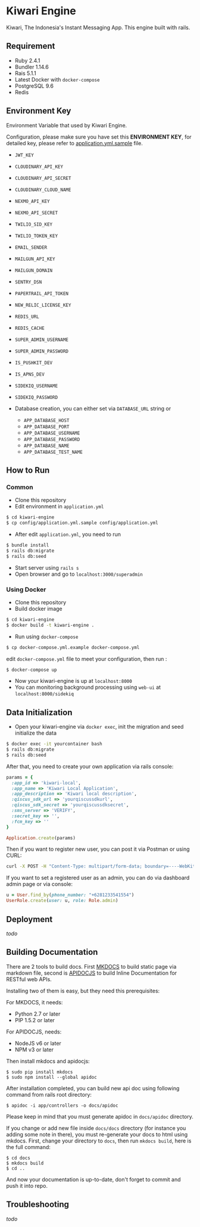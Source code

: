 # Kiwari Engine

Kiwari, The Indonesia's Instant Messaging App. This engine built with rails.

## Requirement

* Ruby 2.4.1
* Bundler 1.14.6
* Rais 5.1.1
* Latest Docker with `docker-compose`
* PostgreSQL 9.6
* Redis

## Environment Key

Environment Variable that used by Kiwari Engine.

Configuration, please make sure you have set this **ENVIRONMENT KEY**, for detailed key, please refer to [application.yml.sample](./config/application.yml.sample) file.

  * `JWT_KEY`
  * `CLOUDINARY_API_KEY`
  * `CLOUDINARY_API_SECRET`
  * `CLOUDINARY_CLOUD_NAME`
  * `NEXMO_API_KEY`
  * `NEXMO_API_SECRET`
  * `TWILIO_SID_KEY`
  * `TWILIO_TOKEN_KEY`
  * `EMAIL_SENDER`
  * `MAILGUN_API_KEY`
  * `MAILGUN_DOMAIN`
  * `SENTRY_DSN`
  * `PAPERTRAIL_API_TOKEN`
  * `NEW_RELIC_LICENSE_KEY`
  * `REDIS_URL`
  * `REDIS_CACHE`
  * `SUPER_ADMIN_USERNAME`
  * `SUPER_ADMIN_PASSWORD`
  * `IS_PUSHKIT_DEV`
  * `IS_APNS_DEV`
  * `SIDEKIQ_USERNAME`
  * `SIDEKIQ_PASSWORD`

* Database creation, you can either set via `DATABASE_URL` string or
  * `APP_DATABASE_HOST`
  * `APP_DATABASE_PORT`
  * `APP_DATABASE_USERNAME`
  * `APP_DATABASE_PASSWORD`
  * `APP_DATABASE_NAME`
  * `APP_DATABASE_TEST_NAME`

## How to Run

### Common

* Clone this repository
* Edit environment in `application.yml`

```bash
$ cd kiwari-engine
$ cp config/application.yml.sample config/application.yml
```
* After edit `application.yml`, you need to run

```bash
$ bundle install
$ rails db:migrate
$ rails db:seed
```

* Start server using `rails s`
* Open browser and go to `localhost:3000/superadmin`

### Using Docker

* Clone this repository
* Build docker image

```bash
$ cd kiwari-engine
$ docker build -t kiwari-engine .
```

* Run using `docker-compose`

```bash
$ cp docker-compose.yml.example docker-compose.yml
```

edit `docker-compose.yml` file to meet your configuration, then run :

```bash
$ docker-compose up
```

* Now your kiwari-engine is up at `localhost:8000`
* You can monitoring background processing using `web-ui` at `localhost:8000/sidekiq`

## Data Initialization

* Open your kiwari-engine via `docker exec`, init the migration and seed initialize the data

```bash
$ docker exec -it yourcontainer bash
$ rails db:migrate
$ rails db:seed
```

After that, you need to create your own application via rails console:

```ruby
params = {
  :app_id => 'kiwari-local',
  :app_name => 'Kiwari Local Application',
  :app_description => 'Kiwari local description',
  :qiscus_sdk_url => 'yourqiscussdkurl',
  :qiscus_sdk_secret => 'yourqiscussdksecret',
  :sms_server => 'VERIFY',
  :secret_key => '',
  :fcm_key => ''
}

Application.create(params)
```

Then if you want to register new user, you can post it via Postman or using CURL:

```bash
curl -X POST -H "Content-Type: multipart/form-data; boundary=----WebKitFormBoundary7MA4YWxkTrZu0gW" -F "user[phone_number]=+6281233541554" -F "user[app_id]=kiwari-stag" "{URL}/api/v1/auth/"
```

If you want to set a registered user as an admin, you can do via dashboard admin page or via console:

```ruby
u = User.find_by(phone_number: "+6281233541554")
UserRole.create(user: u, role: Role.admin)
```

## Deployment

_todo_

## Building Documentation

There are 2 tools to build docs. First [MKDOCS](http://www.mkdocs.org/) to build static page via markdown file, second is [APIDOCJS](http://apidocjs.com/) to build Inline Documentation for RESTful web APIs.

Installing two of them is easy, but they need this prerequisites:

For MKDOCS, it needs:

* Python 2.7 or later
* PIP 1.5.2 or later

For APIDOCJS, needs:

* NodeJS v6 or later
* NPM v3 or later

Then install mkdocs and apidocjs:

```
$ sudo pip install mkdocs
$ sudo npm install --global apidoc
```

After installation completed, you can build new api doc using following command from rails root directory:

```
$ apidoc -i app/controllers -o docs/apidoc
```

Please keep in mind that you must generate apidoc in `docs/apidoc` directory.

If you change or add new file inside `docs/docs` directory (for instance you adding some note in there), you must re-generate your docs to html using mkdocs. First, change your directory to `docs`, then run `mkdocs build`, here is the full command:

```
$ cd docs
$ mkdocs build
$ cd ..
```

And now your documentation is up-to-date, don't forget to commit and push it into repo.

## Troubleshooting

_todo_